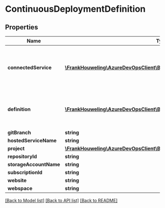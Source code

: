# ContinuousDeploymentDefinition

## Properties
Name | Type | Description | Notes
------------ | ------------- | ------------- | -------------
**connectedService** | [**\FrankHouweling\AzureDevOpsClient\Build\Model\WebApiConnectedServiceRef**](WebApiConnectedServiceRef.md) | The connected service associated with the continuous deployment | [optional] 
**definition** | [**\FrankHouweling\AzureDevOpsClient\Build\Model\XamlDefinitionReference**](XamlDefinitionReference.md) | The definition associated with the continuous deployment | [optional] 
**gitBranch** | **string** |  | [optional] 
**hostedServiceName** | **string** |  | [optional] 
**project** | [**\FrankHouweling\AzureDevOpsClient\Build\Model\TeamProjectReference**](TeamProjectReference.md) |  | [optional] 
**repositoryId** | **string** |  | [optional] 
**storageAccountName** | **string** |  | [optional] 
**subscriptionId** | **string** |  | [optional] 
**website** | **string** |  | [optional] 
**webspace** | **string** |  | [optional] 

[[Back to Model list]](../README.md#documentation-for-models) [[Back to API list]](../README.md#documentation-for-api-endpoints) [[Back to README]](../README.md)


